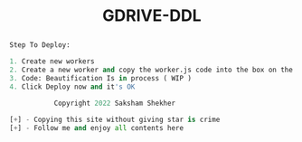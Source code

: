 # <p align="center">GDRIVE-DDL<p>

```py
Step To Deploy:

1. Create new workers
2. Create a new worker and copy the worker.js code into the box on the left.
3. Code: Beautification Is in process ( WIP )
4. Click Deploy now and it's OK
```

```py 
           Copyright 2022 Saksham Shekher
           
[+] - Copying this site without giving star is crime   
[+] - Follow me and enjoy all contents here 
```
        
